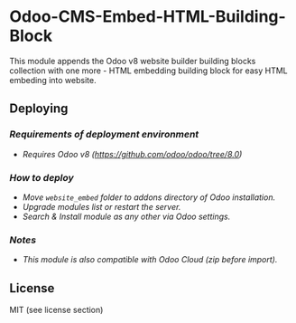 Odoo-CMS-Embed-HTML-Building-Block
==================================

This module appends the Odoo v8 website builder building blocks collection with one more - HTML embedding building block for easy HTML embeding into website.

## Deploying

### _Requirements of deployment environment_

- _Requires Odoo v8 (https://github.com/odoo/odoo/tree/8.0)_

### _How to deploy_

- _Move `website_embed` folder to addons directory of Odoo installation._
- _Upgrade modules list or restart the server._
- _Search & Install module as any other via Odoo settings._

### _Notes_
- _This module is also compatible with Odoo Cloud (zip before import)._

## License
MIT (see license section)
